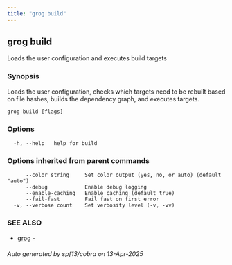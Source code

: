 ```yaml
---
title: "grog build"
---
```


## grog build

Loads the user configuration and executes build targets

### Synopsis

Loads the user configuration, checks which targets need to be rebuilt based on file hashes, builds the dependency graph, and executes targets.

```
grog build [flags]
```

### Options

```
  -h, --help   help for build
```

### Options inherited from parent commands

```
      --color string     Set color output (yes, no, or auto) (default "auto")
      --debug            Enable debug logging
      --enable-caching   Enable caching (default true)
      --fail-fast        Fail fast on first error
  -v, --verbose count    Set verbosity level (-v, -vv)
```

### SEE ALSO

- [grog](/reference/cli/grog/) -

###### Auto generated by spf13/cobra on 13-Apr-2025
